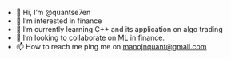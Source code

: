 - 👋 Hi, I’m @quantse7en
- 👀 I’m interested in finance
- 🌱 I’m currently learning C++ and its application on algo trading
- 💞️ I’m looking to collaborate on ML in finance.
- 📫 How to reach me ping me on manojnquant@gmail.com

<!---
quantse7en/quantse7en is a ✨ special ✨ repository because its `README.md` (this file) appears on your GitHub profile.
You can click the Preview link to take a look at your changes.
--->
